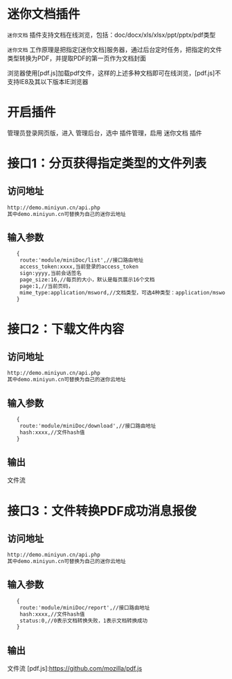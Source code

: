 # 迷你文档插件

`迷你文档` 插件支持文档在线浏览，包括：doc/docx/xls/xlsx/ppt/pptx/pdf类型

`迷你文档` 工作原理是把指定[迷你文档]服务器，通过后台定时任务，把指定的文件类型转换为PDF，并提取PDF的第一页作为文档封面

 浏览器使用[pdf.js]加载pdf文件，这样的上述多种文档即可在线浏览，[pdf.js]不支持IE8及其以下版本IE浏览器


# 开启插件

管理员登录网页版，进入 管理后台，选中 插件管理，启用 迷你文档 插件

# 接口1：分页获得指定类型的文件列表
## 访问地址

```html
http://demo.miniyun.cn/api.php
其中demo.miniyun.cn可替换为自己的迷你云地址

```


## 输入参数
```html
   {
    route:'module/miniDoc/list',//接口路由地址
    access_token:xxxx,当前登录的access_token
    sign:yyyy,当前会话签名
    page_size:16,//每页的大小，默认是每页展示16个文档
    page:1,//当前页码，
    mime_type:application/msword,//文档类型，可选4种类型：application/msword application/mspowerpoint application/msexcel application/pdf
   }
  ```
# 接口2：下载文件内容
## 访问地址

```html
http://demo.miniyun.cn/api.php
其中demo.miniyun.cn可替换为自己的迷你云地址

```


## 输入参数
```html
   {
    route:'module/miniDoc/download',//接口路由地址
    hash:xxxx,//文件hash值
   }
  ```
## 输出

文件流

# 接口3：文件转换PDF成功消息报俊
## 访问地址

```html
http://demo.miniyun.cn/api.php
其中demo.miniyun.cn可替换为自己的迷你云地址

```

## 输入参数
```html
   {
    route:'module/miniDoc/report',//接口路由地址
    hash:xxxx,//文件hash值
    status:0,//0表示文档转换失败，1表示文档转换成功
   }
  ```
## 输出

文件流
[pdf.js]:https://github.com/mozilla/pdf.js